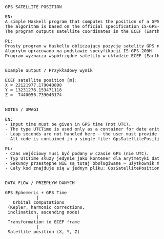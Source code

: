 <pre>
GPS SATELLITE POSITION

EN:  
A simple Haskell program that computes the position of a GPS satellite from broadcast ephemeris data and a given GPS time.  
The algorithm is based on the official specification IS-GPS-200H.  
The program outputs satellite coordinates in the ECEF (Earth-Centered, Earth-Fixed) frame.

PL:  
Prosty program w Haskellu obliczający pozycję satelity GPS na podstawie efemeryd nadawanych przez satelitę oraz zadanego czasu GPS.  
Algorytm opracowano na podstawie specyfikacji IS-GPS-200H.  
Program wyznacza współrzędne satelity w układzie ECEF (Earth-Centered, Earth-Fixed).


Example output / Przykładowy wynik

ECEF satellite position [m]:
X = 22121977.179040890
Y = 13231276.153471118
Z =  7440056.739046174


NOTES / UWAGI

EN:
- Input time must be given in GPS time (not UTC).
- The type UTCTime is used only as a container for date arithmetic.  
- Leap seconds are not handled here - the user must provide GPS time directly.  
- All code is contained in a single file: GpsSatellitePosition.hs.

PL:
- Czas wejściowy musi być podany w czasie GPS (nie UTC).
- Typ UTCTime służy jedynie jako kontener dla arytmetyki daty.
- Sekundy przestępne NIE są tutaj obsługiwane – użytkownik musi podać czas GPS bezpośrednio.
- Cały kod znajduje się w jednym pliku: GpsSatellitePosition.hs.


DATA FLOW / PRZEPŁYW DANYCH

GPS Ephemeris + GPS Time  
            |
   Orbital computations  
 (Kepler, harmonic corrections,  
 inclination, ascending node)  
            |
 Transformation to ECEF frame  
            |
 Satellite position (X, Y, Z)  
</pre>
